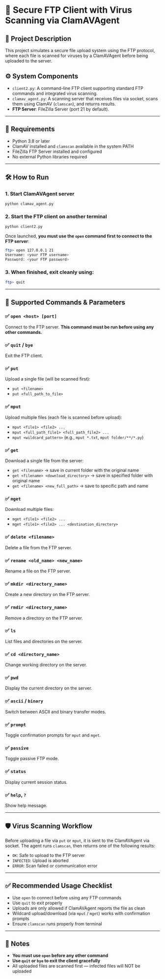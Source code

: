 
# 📁 Secure FTP Client with Virus Scanning via ClamAVAgent

## 🚀 Project Description

This project simulates a secure file upload system using the FTP protocol, where each file is scanned for viruses by a ClamAVAgent before being uploaded to the server.

## ⚙️ System Components

- `client2.py`: A command-line FTP client supporting standard FTP commands and integrated virus scanning.
- `clamav_agent.py`: A scanning server that receives files via socket, scans them using ClamAV (`clamscan`), and returns results.
- **FTP Server**: FileZilla Server (port 21 by default).

---

## 🧩 Requirements

- Python 3.8 or later
- ClamAV installed and `clamscan` available in the system PATH
- FileZilla FTP Server installed and configured
- No external Python libraries required

---

## 🛠 How to Run

### 1. Start ClamAVAgent server

```bash
python clamav_agent.py
```

### 2. Start the FTP client **on another terminal**

```bash
python client2.py
```

Once launched, **you must use the `open` command first to connect to the FTP server**:

```bash
ftp> open 127.0.0.1 21
Username: <your FTP username>
Password: <your FTP password>
```

### 3. When finished, exit cleanly using:

```bash
ftp> quit
```

---

## 🔧 Supported Commands & Parameters

### ✅ `open <host> [port]`

Connect to the FTP server. **This command must be run before using any other commands.**

### ✅ `quit` / `bye`

Exit the FTP client.

### ✅ `put`

Upload a single file (will be scanned first):

- `put <filename>`
- `put <full_path_to_file>`

### ✅ `mput`

Upload multiple files (each file is scanned before upload):

- `mput <file1> <file2> ...`
- `mput <full_path_file1> <full_path_file2> ...`
- `mput <wildcard_pattern>` (e.g., `mput *.txt`, `mput folder/**/*.py`)

### ✅ `get`

Download a single file from the server:

- `get <filename>` → save in current folder with the original name
- `get <filename> <download_directory>` → save in specified folder with original name
- `get <filename> <new_full_path>` → save to specific path and name

### ✅ `mget`

Download multiple files:

- `mget <file1> <file2> ...`
- `mget <file1> <file2> ... <destination_directory>`

### ✅ `delete <filename>`

Delete a file from the FTP server.

### ✅ `rename <old_name> <new_name>`

Rename a file on the FTP server.

### ✅ `mkdir <directory_name>`

Create a new directory on the FTP server.

### ✅ `rmdir <directory_name>`

Remove a directory on the FTP server.

### ✅ `ls`

List files and directories on the server.

### ✅ `cd <directory_name>`

Change working directory on the server.

### ✅ `pwd`

Display the current directory on the server.

### ✅ `ascii` / `binary`

Switch between ASCII and binary transfer modes.

### ✅ `prompt`

Toggle confirmation prompts for `mput` and `mget`.

### ✅ `passive`

Toggle passive FTP mode.

### ✅ `status`

Display current session status.

### ✅ `help`, `?`

Show help message.

---

## 🛡️ Virus Scanning Workflow

Before uploading a file via `put` or `mput`, it is sent to the ClamAVAgent via socket. The agent runs `clamscan`, then returns one of the following results:

- `OK`: Safe to upload to the FTP server
- `INFECTED`: Upload is aborted
- `ERROR`: Scan failed or communication error

---

## ✅ Recommended Usage Checklist

- Use `open` to connect before using any FTP commands
- Use `quit` to exit properly
- Uploads are only allowed if ClamAVAgent reports the file as clean
- Wildcard upload/download (via `mput` / `mget`) works with confirmation prompts
- Ensure `clamscan` runs properly from terminal

---

## 📎 Notes

- **You must use `open` before any other command**
- **Use `quit` or `bye` to exit the client gracefully**
- All uploaded files are scanned first — infected files will NOT be uploaded
